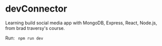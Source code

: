 # devConnector
Learning build social media app with MongoDB, Express, React, Node.js, from brad traversy's course.

Run:
`` 
  npm run dev
``
